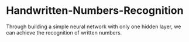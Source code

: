 # Handwritten-Numbers-Recognition
Through building a simple neural network with only one hidden layer, we can achieve the recognition of written numbers.

